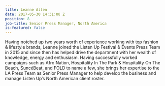 ```yaml
---
title: Leanne Allen
date: 2017-05-30 14:31:00 Z
position: 8
job-title: Senior Press Manager, North America
is-featured: false
---
```


Having notched up two years worth of experience working with top fashion & lifestyle brands, Leanne joined the Listen Up Festival & Events Press Team in 2015 and since then has helped drive the department with her wealth of knowledge, energy and enthusiasm. Having successfully worked campaigns such as Afro Nation, Hospitality In The Park & Hospitality On The Beach, SuncéBeat, and FOLD to name a few, she brings her expertise to the LA Press Team as Senior Press Manager to help develop the business and manage Listen Up’s North American client roster.